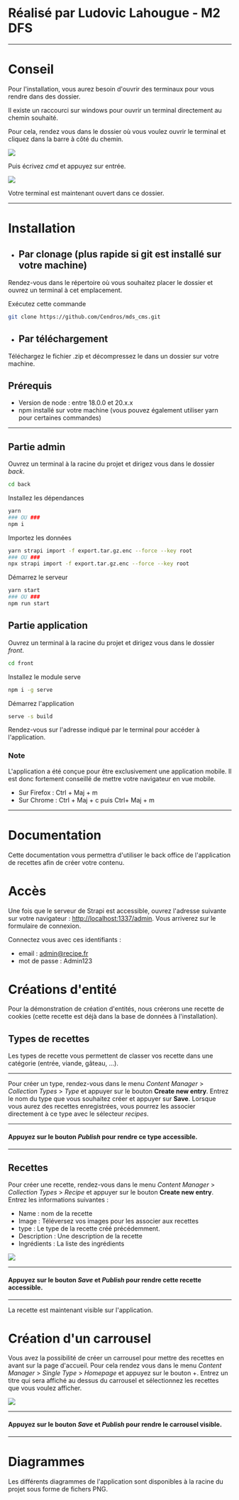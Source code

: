 # Réalisé par Ludovic Lahougue - M2 DFS

***

# Conseil

Pour l'installation, vous aurez besoin d'ouvrir des terminaux pour vous rendre dans des dossier.

Il existe un raccourci sur windows pour ouvrir un terminal directement au chemin souhaité.

Pour cela, rendez vous dans le dossier où vous voulez ouvrir le terminal et cliquez dans la barre à côté du chemin.

![](images/cmd1.png)

Puis écrivez *cmd* et appuyez sur entrée.

![](images/cmd2.png)

Votre terminal est maintenant ouvert dans ce dossier.

***

# Installation

- ## Par clonage (plus rapide si git est installé sur votre machine)

Rendez-vous dans le répertoire où vous souhaitez placer le dossier et ouvrez un terminal à cet emplacement.

Exécutez cette commande
```bash
git clone https://github.com/Cendros/mds_cms.git
```

- ## Par téléchargement

Téléchargez le fichier .zip et décompressez le dans un dossier sur votre machine.

## Prérequis
- Version de node : entre 18.0.0 et 20.x.x
- npm installé sur votre machine (vous pouvez également utiliser yarn pour certaines commandes)

***

## Partie admin

Ouvrez un terminal à la racine du projet et dirigez vous dans le dossier *back*.
```bash
cd back
```

Installez les dépendances
```bash
yarn
### OU ###
npm i
```

Importez les données
```bash
yarn strapi import -f export.tar.gz.enc --force --key root
### OU ###
npx strapi import -f export.tar.gz.enc --force --key root
```

Démarrez le serveur
```bash
yarn start
### OU ###
npm run start
```

## Partie application

Ouvrez un terminal à la racine du projet et dirigez vous dans le dossier *front*.
```bash
cd front
```

Installez le module serve
```bash
npm i -g serve
```

Démarrez l'application
```bash
serve -s build
```

Rendez-vous sur l'adresse indiqué par le terminal pour accéder à l'application.

### Note

L'application a été conçue pour être exclusivement une application mobile. Il est donc fortement conseillé de mettre votre navigateur en vue mobile.

- Sur Firefox : Ctrl + Maj + m
- Sur Chrome : Ctrl + Maj + c puis Ctrl+ Maj + m

***
# Documentation

Cette documentation vous permettra d'utiliser le back office de l'application de recettes afin de créer votre contenu.

# Accès

Une fois que le serveur de Strapi est accessible, ouvrez l'adresse suivante sur votre navigateur : [http://localhost:1337/admin](http://localhost:1337/admin). Vous arriverez sur le formulaire de connexion.

Connectez vous avec ces identifiants :
- email : admin@recipe.fr
- mot de passe : Admin123

# Créations d'entité

Pour la démonstration de création d'entités, nous créerons une recette de cookies (cette recette est déjà dans la base de données à l'installation).

## Types de recettes

Les types de recette vous permettent de classer vos recette dans une catégorie (entrée, viande, gâteau, ...).
***

Pour créer un type, rendez-vous dans le menu *Content Manager* > *Collection Types* > *Type* et appuyer sur le bouton **Create new entry**.
Entrez le nom du type que vous souhaitez créer et appuyer sur **Save**.
	Lorsque vous aurez des recettes enregistrées, vous pourrez les associer directement à ce type avec le sélecteur *recipes*.

***
#### Appuyez sur le bouton *Publish* pour rendre ce type accessible.
***

## Recettes

Pour créer une recette, rendez-vous dans le menu *Content Manager* > *Collection Types* > *Recipe* et appuyer sur le bouton **Create new entry**.
Entrez les informations suivantes :
- Name : nom de la recette
- Image : Téléversez vos images pour les associer aux recettes
- type : Le type de la recette créé précédemment.
- Description : Une description de la recette
- Ingrédients : La liste des ingrédients

![](images/recipe.png)

***
#### Appuyez sur le bouton *Save* et *Publish* pour rendre cette recette accessible.
***

La recette est maintenant visible sur l'application.

# Création d'un carrousel

Vous avez la possibilité de créer un carrousel pour mettre des recettes en avant sur la page d'accueil. Pour cela rendez vous dans le menu *Content Manager* > *Single Type* > *Homepage* et appuyez sur le bouton +.
Entrez un titre qui sera affiché au dessus du carrousel et sélectionnez les recettes que vous voulez afficher.

![](images/carrousel.png)

***
#### Appuyez sur le bouton *Save* et *Publish* pour rendre le carrousel visible.
***

# Diagrammes

Les différents diagrammes de l'application sont disponibles à la racine du projet sous forme de fichers PNG.
